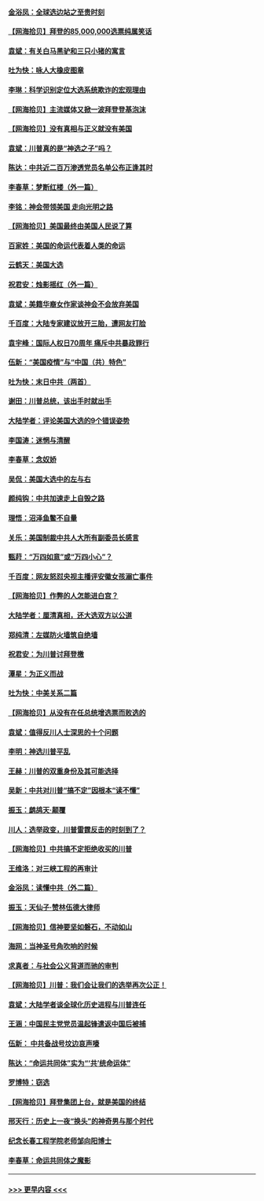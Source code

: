 #### [金浴凤：全球选边站之至贵时刻](../pages/nsc993/n12627318.md?t=12172151) 
#### [【网海拾贝】拜登的85,000,000选票纯属笑话](../pages/nsc993/n12626569.md?t=12172151) 
#### [袁斌：有关白马黑驴和三只小猪的寓言](../pages/nsc993/n12626198.md?t=12172151) 
#### [吐为快：咏人大橡皮图章](../pages/nsc993/n12624470.md?t=12172151) 
#### [李琳：科学识别定位大选系统欺诈的宏观理由](../pages/nsc993/n12624340.md?t=12172151) 
#### [【网海拾贝】主流媒体又掀一波拜登登基泡沫](../pages/nsc993/n12624000.md?t=12172151) 
#### [【网海拾贝】没有真相与正义就没有美国](../pages/nsc993/n12621885.md?t=12172151) 
#### [袁斌：川普真的是“神选之子”吗？](../pages/nsc993/n12621749.md?t=12172151) 
#### [陈达：中共近二百万渗透党员名单公布正逢其时](../pages/nsc993/n12620870.md?t=12172151) 
#### [李春草：梦断红楼（外一篇）](../pages/nsc993/n12619122.md?t=12172151) 
#### [李铭：神会带领美国 走向光明之路](../pages/nsc993/n12618584.md?t=12172151) 
#### [【网海拾贝】美国最终由美国人民说了算](../pages/nsc993/n12617255.md?t=12172151) 
#### [百家姓：美国的命运代表着人类的命运](../pages/nsc993/n12615838.md?t=12172151) 
#### [云鹤天：美国大选](../pages/nsc993/n12615994.md?t=12172151) 
#### [祝君安：烛影摇红（外一篇）](../pages/nsc993/n12615975.md?t=12172151) 
#### [袁斌：美籍华裔女作家谈神会不会放弃美国](../pages/nsc993/n12615263.md?t=12172151) 
#### [千百度：大陆专家建议放开三胎，遭网友打脸](../pages/nsc993/n12614456.md?t=12172151) 
#### [袁宇峰：国际人权日70周年 痛斥中共暴政罪行](../pages/nsc993/n12611965.md?t=12172151) 
#### [伍新：“美国疫情”与“中国（共）特色”](../pages/nsc993/n12611463.md?t=12172151) 
#### [吐为快：末日中共（两首）](../pages/nsc993/n12611461.md?t=12172151) 
#### [谢田：川普总统，该出手时就出手](../pages/nsc993/n12610905.md?t=12172151) 
#### [大陆学者：评论美国大选的9个错误姿势](../pages/nsc993/n12609586.md?t=12172151) 
#### [李国涛：迷惘与清醒](../pages/nsc993/n12607532.md?t=12172151) 
#### [李春草：念奴娇](../pages/nsc993/n12607083.md?t=12172151) 
#### [吴侃：美国大选中的左与右](../pages/nsc993/n12607054.md?t=12172151) 
#### [颜纯钩：中共加速走上自毁之路](../pages/nsc993/n12606473.md?t=12172151) 
#### [理悟：沼泽鱼鳖不自量](../pages/nsc993/n12606454.md?t=12172151) 
#### [关乐：美国制裁中共人大所有副委员长感言](../pages/nsc993/n12606442.md?t=12172151) 
#### [甄莳：“万四如意”或“万四小心”？](../pages/nsc993/n12606091.md?t=12172151) 
#### [千百度：网友怒怼央视主播评安徽女孩溺亡事件](../pages/nsc993/n12605370.md?t=12172151) 
#### [【网海拾贝】作弊的人怎能进白宫？](../pages/nsc993/n12603546.md?t=12172151) 
#### [大陆学者：厘清真相，还大选双方以公道](../pages/nsc993/n12603475.md?t=12172151) 
#### [郑纯清：左媒防火墙筑自绝墙](../pages/nsc993/n12602226.md?t=12172151) 
#### [祝君安：为川普讨拜登檄](../pages/nsc993/n12602199.md?t=12172151) 
#### [潭星：为正义而战](../pages/nsc993/n12600926.md?t=12172151) 
#### [吐为快：中美关系二篇](../pages/nsc993/n12600908.md?t=12172151) 
#### [【网海拾贝】从没有在任总统增选票而败选的](../pages/nsc993/n12600435.md?t=12172151) 
#### [袁斌：值得反川人士深思的十个问题](../pages/nsc993/n12600332.md?t=12172151) 
#### [李明：神选川普平乱](../pages/nsc993/n12599751.md?t=12172151) 
#### [王赫：川普的双重身份及其可能选择](../pages/nsc993/n12599723.md?t=12172151) 
#### [吴新：中共对川普“搞不定”因根本“读不懂”](../pages/nsc993/n12599502.md?t=12172151) 
#### [振玉：鹧鸪天‧颠覆](../pages/nsc993/n12599494.md?t=12172151) 
#### [川人：选举政变，川普雷霆反击的时刻到了？](../pages/nsc993/n12599291.md?t=12172151) 
#### [【网海拾贝】中共搞不定拒绝收买的川普](../pages/nsc993/n12598955.md?t=12172151) 
#### [王维洛：对三峡工程的再审计](../pages/nsc993/n12598436.md?t=12172151) 
#### [金浴凤：读懂中共（外二篇）](../pages/nsc993/n12597943.md?t=12172151) 
#### [振玉：天仙子‧赞林伍德大律师](../pages/nsc993/n12597929.md?t=12172151) 
#### [【网海拾贝】信神要坚如磐石，不动如山](../pages/nsc993/n12597901.md?t=12172151) 
#### [海网：当神圣号角吹响的时候](../pages/nsc993/n12595891.md?t=12172151) 
#### [求真者：与社会公义背道而驰的审判](../pages/nsc993/n12595868.md?t=12172151) 
#### [【网海拾贝】川普：我们会让我们的选举再次公正！](../pages/nsc993/n12594930.md?t=12172151) 
#### [袁斌：大陆学者谈全球化历史进程与川普连任](../pages/nsc993/n12594690.md?t=12172151) 
#### [王涵：中国民主党党员温起锋遣返中国后被捕](../pages/nsc993/n12594540.md?t=12172151) 
#### [伍新： 中共备战号坟边哀声嚎](../pages/nsc993/n12593086.md?t=12172151) 
#### [陈达：“命运共同体”实为“‘共’统命运体”](../pages/nsc993/n12590865.md?t=12172151) 
#### [罗博特：窃选](../pages/nsc993/n12590619.md?t=12172151) 
#### [【网海拾贝】拜登集团上台，就是美国的终结](../pages/nsc993/n12589725.md?t=12172151) 
#### [邢天行：历史上一夜“换头”的神奇男与那个时代](../pages/nsc993/n12589424.md?t=12172151) 
#### [纪念长春工程学院老师邹向阳博士](../pages/nsc993/n12585390.md?t=12172151) 
#### [李春草：命运共同体之魔影](../pages/nsc993/n12585026.md?t=12172151) 

----
#### [ >>> 更早内容 <<< ](../indexes/nsc993-earlier.md)
